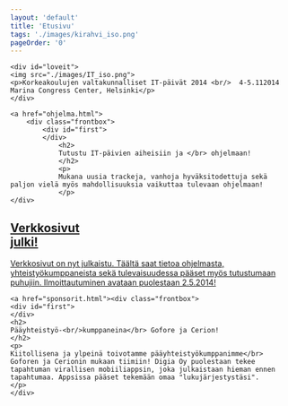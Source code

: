 ```yaml
---
layout: 'default'
title: 'Etusivu'
tags: './images/kirahvi_iso.png'
pageOrder: '0'
---
```

<div class="pageupper">

	<div id="loveit">
	<img src="./images/IT_iso.png">
	<p>Korkeakoulujen valtakunnalliset IT-päivät 2014 <br/>  4-5.112014 Marina Congress Center, Helsinki</p>
	</div>
</div>


<div class="pagelower" class="clearfix">

	<a href="ohjelma.html">
		<div class="frontbox">
			<div id="first">
			</div>
				<h2>
				Tutustu IT-päivien aiheisiin ja </br> ohjelmaan!
				</h2>
				<p>
				Mukana uusia trackeja, vanhoja hyväksitodettuja sekä paljon vielä myös mahdollisuuksia vaikuttaa tulevaan ohjelmaan!
				</p>
	</div>
</a>

<a href="uutiset/sivuauki.html">
		<div class="frontbox">
			<div id="first">
				</div>
				<h2>
				Verkkosivut</br> julki!
				</h2>
				<p>
				Verkkosivut on nyt julkaistu. Täältä saat tietoa ohjelmasta, yhteistyökumppaneista sekä tulevaisuudessa pääset myös tutustumaan puhujiin. Ilmoittautuminen avataan puolestaan 2.5.2014!
				</p>
	</div>
</a>



	<a href="sponsorit.html"><div class="frontbox">
	<div id="first">
	</div>
	<h2>
	Pääyhteistyö-<br/>kumppaneina</br> Gofore ja Cerion! 
	</h2>
	<p>
	Kiitollisena ja ylpeinä toivotamme pääyhteistyökumppanimme</br> Goforen ja Cerionin mukaan tiimiin! Digia Oy puolestaan tekee tapahtuman virallisen mobiiliappsin, joka julkaistaan hieman ennen tapahtumaa. Appsissa pääset tekemään omaa "lukujärjestystäsi". 
	</p>
	</div>
</a>
<!--	<a href="puhujat.html">
<div class="frontbox">
	<div id="first">
	</div>
	<h2>
	Pääyhteistyö-<br/>kumppaneina</br> Gofore ja Cerion! 
	</h2>
	<p>
	Kiitollisena ja ylpeinä toivotamme pääyhteistyökumppanimme</br> Goforen ja Cerionin mukaan tiimiin! Digia Oy puolestaan tekee tapahtuman virallisen mobiiliappsin, joka julkaistaan hieman ennen tapahtumaa. Appsissa pääset tekemään omaa "lukujärjestystäsi". 
	</p>
	</div></a>-->
</div>
